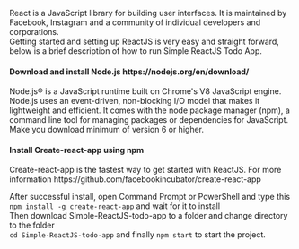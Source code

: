 React is a JavaScript library for building user interfaces. It is maintained by Facebook, Instagram and a community of individual developers and corporations.
<br>Getting started and setting up ReactJS is very easy and straight forward, below is a brief description of how to run Simple ReactJS Todo App.

<h4>Download and install Node.js https://nodejs.org/en/download/</h4>
<p>Node.js® is a JavaScript runtime built on Chrome's V8 JavaScript engine. Node.js uses an event-driven, non-blocking I/O model that makes it lightweight and efficient. It comes with the node package manager (npm), a command line tool for managing packages or dependencies for JavaScript. Make you download minimum of version 6 or higher.</p>
<h4>Install Create-react-app using npm</h4>
<p>Create-react-app is the fastest way to get started with ReactJS. For more information https://github.com/facebookincubator/create-react-app</p>
<p>After successful install, open Command Prompt or PowerShell and type this <br><code>npm install -g create-react-app</code> and wait for it to install <br> Then download Simple-ReactJS-todo-app to a folder and change directory to the folder <br><code>cd Simple-ReactJS-todo-app</code> and finally <code>npm start</code> to start the project.</p>



